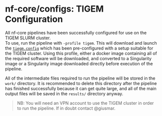 # nf-core/configs: TIGEM Configuration

All nf-core pipelines have been successfully configured for use on the TIGEM SLURM cluster.  
To use, run the pipeline with `-profile tigem`. This will download and launch the [`tiegm.config`](../conf/tigem.config) which has been pre-configured
with a setup suitable for the TIGEM cluster. Using this profile, either a docker image containing all of the required software will be downloaded,
and converted to a Singularity image or a Singularity image downloaded directly before execution of the pipeline.

All of the intermediate files required to run the pipeline will be stored in the `work/` directory. It is recommended to delete this directory after the pipeline
has finished successfully because it can get quite large, and all of the main output files will be saved in the `results/` directory anyway.

> NB: You will need an VPN account to use the TIGEM cluster in order to run the pipeline. If in doubt contact @giusmar.
